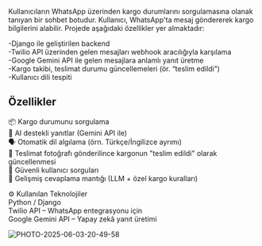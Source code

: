 Kullanıcıların WhatsApp üzerinden kargo durumlarını sorgulamasına olanak tanıyan bir sohbet botudur. Kullanıcı, WhatsApp'ta mesaj göndererek kargo bilgilerini alabilir. Projede aşağıdaki özellikler yer almaktadır: <br>

-Django ile geliştirilen backend <br>
-Twilio API üzerinden gelen mesajları webhook aracılığıyla karşılama <br>
-Google Gemini API ile gelen mesajlara anlamlı yanıt üretme <br>
-Kargo takibi, teslimat durumu güncellemeleri (ör. “teslim edildi”) <br>
-Kullanıcı dili tespiti <br>

## Özellikler <br>
📦 Kargo durumunu sorgulama <br>
🤖 AI destekli yanıtlar (Gemini API ile) <br>
🗣️ Otomatik dil algılama (örn. Türkçe/İngilizce ayrımı) <br>
📸 Teslimat fotoğrafı gönderilince kargonun "teslim edildi" olarak güncellenmesi <br>
🔐 Güvenli kullanıcı sorguları <br>
🧠 Gelişmiş cevaplama mantığı (LLM + özel kargo kuralları) <br>

⚙️ Kullanılan Teknolojiler <br>
Python / Django <br>
Twilio API – WhatsApp entegrasyonu için <br>
Google Gemini API – Yapay zekâ yanıt üretimi <br>

![PHOTO-2025-06-03-20-49-58](https://github.com/user-attachments/assets/0051c692-1809-48ee-a4ce-b3fd67459c6a)
